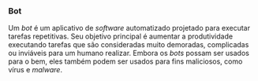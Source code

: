 ### Bot

Um _bot_ é um aplicativo de _software_ automatizado projetado para executar tarefas repetitivas. Seu objetivo principal é aumentar a produtividade executando tarefas que são consideradas muito demoradas, complicadas ou inviáveis para um humano realizar. Embora os _bots_ possam ser usados para o bem, eles também podem ser usados para fins maliciosos, como vírus e _malware_.
